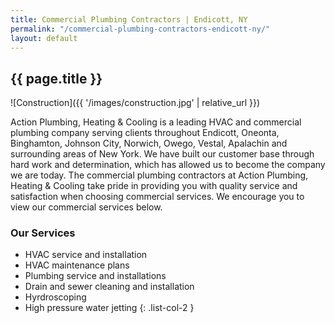 ```yaml
---
title: Commercial Plumbing Contractors | Endicott, NY
permalink: "/commercial-plumbing-contractors-endicott-ny/"
layout: default
---
```


## {{ page.title }}

![Construction]({{ '/images/construction.jpg' | relative_url }})

Action Plumbing, Heating & Cooling is a leading HVAC and commercial plumbing company serving clients throughout Endicott, Oneonta, Binghamton, Johnson City, Norwich, Owego, Vestal, Apalachin and surrounding areas of New York. We have built our customer base through hard work and determination, which has allowed us to become the company we are today. The commercial plumbing contractors at Action Plumbing, Heating & Cooling take pride in providing you with quality service and satisfaction when choosing commercial services. We encourage you to view our commercial services below.

### Our Services

* HVAC service and installation
* HVAC maintenance plans
* Plumbing service and installations
* Drain and sewer cleaning and installation
* Hyrdroscoping
* High pressure water jetting
{: .list-col-2 }

